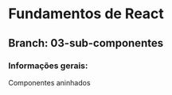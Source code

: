 # Fundamentos de React

## Branch: 03-sub-componentes

### Informações gerais:

Componentes aninhados

